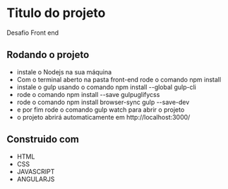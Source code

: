 # Titulo do projeto
Desafio Front end

## Rodando o projeto
- instale o Nodejs na sua máquina
- Com o terminal aberto na pasta front-end rode o comando npm install
- instale o gulp usando o comando npm install --global gulp-cli
- rode o comando npm install --save gulpuglifycss
- rode o comando npm install browser-sync gulp --save-dev
- e por fim rode o comando gulp watch para abrir o projeto
- o projeto abrirá automaticamente em http://localhost:3000/


## Construido com
- HTML
- CSS
- JAVASCRIPT
- ANGULARJS

